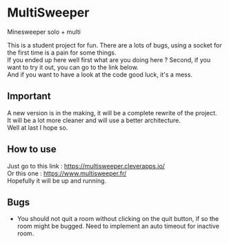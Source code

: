 # MultiSweeper
Minesweeper solo + multi

This is a student project for fun. There are a lots of bugs, using a socket for the first time is a pain for some things. <br>
If you ended up here well first what are you doing here ? Second, if you want to try it out, you can go to the link below. <br>
And if you want to have a look at the code good luck, it's a mess. <br>

## Important

A new version is in the making, it will be a complete rewrite of the project. <br>
It will be a lot more cleaner and will use a better architecture. <br>
Well at last I hope so. <br>

## How to use

Just go to this link :
https://multisweeper.cleverapps.io/ <br>
Or this one :
https://www.multisweeper.fr/ <br>
Hopefully it will be up and running.

## Bugs

 - You should not quit a room without clicking on the quit button, if so the room might be bugged. Need to implement an auto timeout for inactive room.
